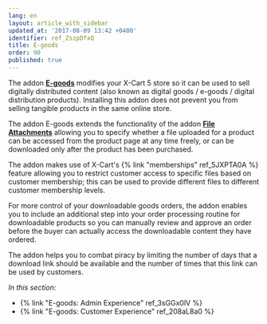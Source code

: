 ```yaml
---
lang: en
layout: article_with_sidebar
updated_at: '2017-08-09 13:42 +0400'
identifier: ref_ZszpDfxQ
title: E-goods
order: 90
published: true
---
```

The addon [**E-goods**](https://market.x-cart.com/addons/e-goods.html) modifies your X-Cart 5 store so it can be used to sell digitally distributed content (also known as digital goods / e-goods / digital distribution products). Installing this addon does not prevent you from selling tangible products in the same online store.

The addon E-goods extends the functionality of the addon [**File Attachments**](https://market.x-cart.com/addons/file-attachments.html "E-goods") allowing you to specify whether a file uploaded for a product can be accessed from the product page at any time freely, or can be downloaded only after the product has been purchased. 

The addon makes use of X-Cart's {% link "memberships" ref_5JXPTA0A %} feature allowing you to restrict customer access to specific files based on customer membership; this can be used to provide different files to different customer membership levels.

For more control of your downloadable goods orders, the addon enables you to include an additional step into your order processing routine for downloadable products so you can manually review and approve an order before the buyer can actually access the downloadable content they have ordered.  

The addon helps you to combat piracy by limiting the number of days that a download link should be available and the number of times that this link can be used by customers.


_In this section:_

* {% link "E-goods: Admin Experience" ref_3sGGx0lV %}
* {% link "E-goods: Customer Experience" ref_208aL8a0 %}
